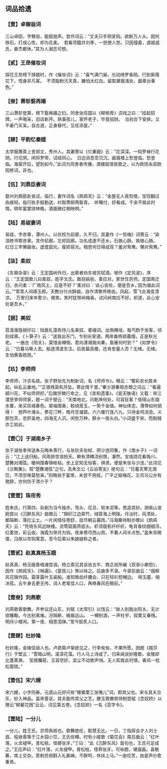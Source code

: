 ## 词品拾遗

### 【壹】卓稼翁词

三山卓田，字稼翁，能赋驰声。尝作词云：“丈夫只手把吴钩。欲断万人头。因何铁石，打成心性，却为花柔。　君看项籍并刘季，一怒使人愁。只因撞着，虞姬戚氏，豪杰都休。”其为人溺志可想。

### 【贰】王昂催妆词

探花王昂榜下择婿时，作《催妆词》云：“喜气满门阑，光动绮罗香陌。行到紫薇花下，悟身非凡客。　不须脂粉污天真，嫌怕太红白。留取黛眉浅处，画章台春色。”

### 【叁】萧轸娶再婚

三山萧轸登第，榜下娶再婚之妇。同舍张任国以《柳梢青》词戏之曰：“挂起招牌。一声喝采，旧店新开。熟事孩儿，家怀老子，毕竟招财。　当初合下安排。又不豪门买呆。自古道，正身替代，见任添差。”

### 【肆】平韵忆秦娥

太学服膺斋上舍郑文，秀州人。其妻寄以《忆秦娥》云：“花深深。一钩罗袜行花阴。行花阴。闲将罗带，试结同心。　日边消息空沉沉。画眉楼上愁登临。愁登临。海棠开后，望到如今。”此词为同舍者传播，酒楼妓馆皆歌之，以为欧阳永叔欧阳修词，非也。

### 【伍】刘鼎臣妻词

婺州刘鼎臣赴省试，临行，妻作词名《鹧鸪天》云：“金屋无人夜剪缯。宝钗翻过齿痕轻。临行执手殷勤送，衬取萧郎两鬓青。　听嘱付，好看成。千金不抵此时情。明年宴罢琼林晚，酒面微红相映明。”

### 【陆】易祓妻词

易祓，字彦章，潭州人。以优校为前廊，久不归。其妻作《一剪梅》词寄云：“染泪修书寄彦章。贪作前廊。忘却回廊。功名成遂不还乡。石做心肠。铁做心肠。　红日三竿懒画妆。虚度韶光。瘦损容光。相思何日得成双？羞对鸳鸯。懒对鸳鸯。”

### 【柒】柔奴

《东皋杂录》云：王定国岭外归，出歌者劝东坡苏轼酒。坡作《定风波》，序云：“王定国歌儿曰柔奴，姓宇文氏。眉目娟丽，善应对。家世住京师。定国南迁归，余问柔：‘广南风土，应是不好？’柔对曰：‘此心安处，便是吾乡。’因为缀此词云。”“常羡人间琢玉郎。天教分付点酥娘。自作清歌传皓齿。风起，雪飞炎海变清凉。　万里归来年愈少。微笑。笑时犹带岭梅香。试问岭南应不好。却道，此心安处是吾乡。”

### 【捌】美奴

苕溪渔隐胡仔曰：陆敦礼藻有侍儿名美奴，善缀词。出侑樽俎，每丐韵于坐客，顷刻成章。《卜算子》云：“送我出东门，乍别长安道。两岸垂杨锁暮烟，正是秋光老。　一曲古《阳关》，莫惜金樽倒。君向潇湘我向秦，鱼雁何时到？”《如梦令》云：“日暮马嘶人去。船逐清波东注。后夜最高楼，还肯思量人否？无绪。无绪。生怕黄昏疏雨。”

### 【玖】李师师

李师师，汴京名妓。张子野张先为制新词，名《师师令》。略云：“蜀彩衣长胜未起。纵乱云垂地。”“正值残英和月坠。寄此情千里。”秦少游秦观亦赠之词云：“看遍颍川花，不似师师好。”后徽宗微行幸之，见《宣和遗事》。《瓮天脞语》又载：宋江潜至李师师家，题一词于壁云：“天南地北，问乾坤何处，可容狂客？借得山东烟水寨，来买凤城春色。翠袖围香，鲛绡笼玉，一笑千金值。神仙体态，薄倖如何销得！　想芦叶滩头，蓼花汀畔，皓月空凝碧。六六雁行连八九，只待金鸡消息。义胆包天，忠肝盖地，四海无人识。闲愁万种，醉乡一夜头白。”小词盛于宋，而剧贼亦工如此。

### 【壹〇】于湖南乡子

张于湖张孝祥送朱元晦朱熹行，与张钦夫张栻、邢少连同集，作《南乡子》一词云：“江上送归船。风雨排空浪拍天。赖有清樽浇别恨，凄然。宝烛烧花看吸川。　楚舞对湘弦。暖响围春锦帐毡。坐上定知无俗客，俱贤。便是朱张与少连。”此词见《兰畹集》。观“楚舞湘弦”之句，及朱文公《云谷寄友》绝句云：“日暮天寒无酒饮，不须空唤莫愁来。”则晦翁于宴席，未尝不用妓。广平之赋梅花，又司马公亦有艳辞，亦何伤于清介乎？

### 【壹壹】珠帘秀

姓朱氏，行第四，杂剧为当今独步。驾头、花旦、软末泥等，悉造其妙。胡紫山宣尉尝以《沉醉东风》曲赠云：“锦织江边翠竹，绒穿海上明珠。月淡时，风清处，都隔断、落红尘土。一片闲情任卷舒，挂尽朝云暮雨。”冯海粟待制亦赠以《鹧鸪天》云：“凭倚东风远映楼。流莺窥面燕低头。虾须瘦影纤纤织，龟背香纹细细浮。　红雾敛，彩云收。海霞为带月为钩。夜来卷尽西山雨，不著人间半点愁。”盖朱背微偻，冯故以帘钩寓意。至今后辈以朱娘娘称之者。

### 【壹贰】赵真真杨玉娥

赵真真、杨玉娥善唱诸宫调。杨立斋见其讴张五牛、商正叔所编《双渐小卿怨》，因作《鹧鸪天》、《哨遍》、《耍孩儿》煞以咏之。后曲多不录。今录前曲云：“烟柳风花锦作园。霜芽露叶玉装船。谁知皓齿纤腰会，只在轻衫短帽边。　啼玉靥，咽冰弦。五牛身去更无传。词人老笔佳人口，再唤春风在眼前。”

### 【壹叁】刘燕歌

刘燕歌善歌舞。齐参议还山东，刘赋《太常引》以饯云：“故人别我出阳关。无计锁雕鞍。今古别离难。况隔断、蛾眉远山。　一樽别酒，一声杜宇，寂寞又春残。明月小楼闲。第一夜、相思泪弹。”至今脍炙人口。

### 【壹肆】杜妙隆

杜妙隆，金陵佳丽人也。卢疏斋卢挚欲见之，行李匆匆，不果所愿。因题《踏莎行》于壁云：“雪暗山明，溪深花藻。行人马上诗成了。归来闻说妙隆歌，金陵却比蓬莱渺。　宝镜慵窥，玉容空好。梁尘不动歌声悄。无人知我此时情，春风一枕松窗晓。”

### 【壹伍】宋六嫂

宋六嫂，小字同寿。元遗山元好问有“赠觱栗工张嘴儿”词，即其父也。宋与其夫合乐，妙入神品。盖宋善讴，其夫能传其父之艺。滕玉霄滕宾待制尝赋《念奴娇》以赠云“柳颦花困”云云，词见第五卷。《念奴娇》一名《百字令》。

### 【壹陆】一分儿

一分儿，姓王氏，京师角妓也。歌舞绝伦，聪慧无比。一日，丁指挥会才人刘士昌、程继善等于江乡园小饮，王氏佐樽。时有小姬歌《菊花会》南吕曲云：“红叶落，火龙褪甲。青松枯，怪蟒张牙。”丁曰：“此《沉醉东风》首句也，王氏可足成之。”王应声曰：“红叶落，火龙褪甲。青松枯，怪莽张牙。可咏题，堪描画。喜觥筹，席上交杂。答剌苏频斟入礼厮麻。不醉呵，休扶上马。”一座叹赏，由是声价愈重焉。